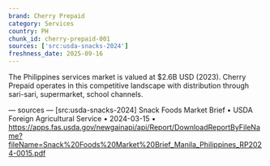 ```yaml
---
brand: Cherry Prepaid
category: Services
country: PH
chunk_id: cherry-prepaid-001
sources: ['src:usda-snacks-2024']
freshness_date: 2025-09-16
---
```


The Philippines services market is valued at $2.6B USD (2023). Cherry Prepaid operates in this competitive landscape with distribution through sari-sari, supermarket, school channels.

— sources —
[src:usda-snacks-2024] Snack Foods Market Brief • USDA Foreign Agricultural Service • 2024-03-15 • https://apps.fas.usda.gov/newgainapi/api/Report/DownloadReportByFileName?fileName=Snack%20Foods%20Market%20Brief_Manila_Philippines_RP2024-0015.pdf
